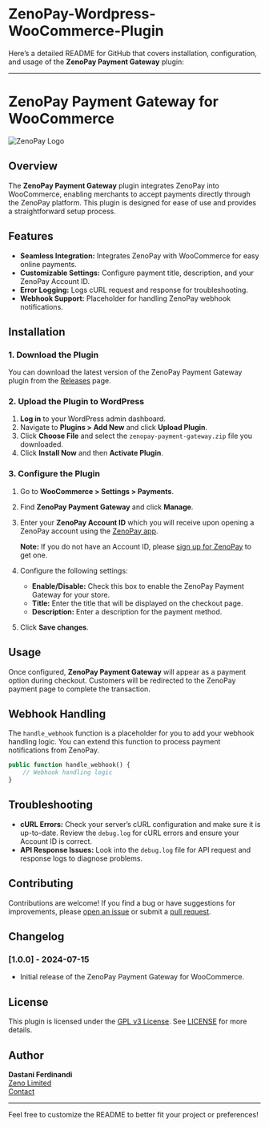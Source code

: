 # ZenoPay-Wordpress-WooCommerce-Plugin
Here’s a detailed README for GitHub that covers installation, configuration, and usage of the **ZenoPay Payment Gateway** plugin:

---

# ZenoPay Payment Gateway for WooCommerce

![ZenoPay Logo](https://www.zeno.africa/assets/zenopay-logo.png)

## Overview

The **ZenoPay Payment Gateway** plugin integrates ZenoPay into WooCommerce, enabling merchants to accept payments directly through the ZenoPay platform. This plugin is designed for ease of use and provides a straightforward setup process.

## Features

- **Seamless Integration:** Integrates ZenoPay with WooCommerce for easy online payments.
- **Customizable Settings:** Configure payment title, description, and your ZenoPay Account ID.
- **Error Logging:** Logs cURL request and response for troubleshooting.
- **Webhook Support:** Placeholder for handling ZenoPay webhook notifications.

## Installation

### 1. Download the Plugin

You can download the latest version of the ZenoPay Payment Gateway plugin from the [Releases](https://github.com/zenoltd/zenopay-woocommerce/releases) page.

### 2. Upload the Plugin to WordPress

1. **Log in** to your WordPress admin dashboard.
2. Navigate to **Plugins > Add New** and click **Upload Plugin**.
3. Click **Choose File** and select the `zenopay-payment-gateway.zip` file you downloaded.
4. Click **Install Now** and then **Activate Plugin**.

### 3. Configure the Plugin

1. Go to **WooCommerce > Settings > Payments**.
2. Find **ZenoPay Payment Gateway** and click **Manage**.
3. Enter your **ZenoPay Account ID** which you will receive upon opening a ZenoPay account using the [ZenoPay app](https://www.zeno.africa). 

   **Note:** If you do not have an Account ID, please [sign up for ZenoPay](https://www.zeno.africa) to get one.

4. Configure the following settings:
   - **Enable/Disable:** Check this box to enable the ZenoPay Payment Gateway for your store.
   - **Title:** Enter the title that will be displayed on the checkout page.
   - **Description:** Enter a description for the payment method.

5. Click **Save changes**.

## Usage

Once configured, **ZenoPay Payment Gateway** will appear as a payment option during checkout. Customers will be redirected to the ZenoPay payment page to complete the transaction.

## Webhook Handling

The `handle_webhook` function is a placeholder for you to add your webhook handling logic. You can extend this function to process payment notifications from ZenoPay.

```php
public function handle_webhook() {
    // Webhook handling logic
}
```

## Troubleshooting

- **cURL Errors:** Check your server’s cURL configuration and make sure it is up-to-date. Review the `debug.log` for cURL errors and ensure your Account ID is correct.
- **API Response Issues:** Look into the `debug.log` file for API request and response logs to diagnose problems.

## Contributing

Contributions are welcome! If you find a bug or have suggestions for improvements, please [open an issue](https://github.com/zenoltd/zenopay-woocommerce/issues) or submit a [pull request](https://github.com/zenoltd/zenopay-woocommerce/pulls).

## Changelog

### [1.0.0] - 2024-07-15
- Initial release of the ZenoPay Payment Gateway for WooCommerce.

## License

This plugin is licensed under the [GPL v3 License](https://opensource.org/licenses/GPL-3.0). See [LICENSE](LICENSE) for more details.

## Author

**Dastani Ferdinandi**  
[Zeno Limited](https://www.zeno.africa)  
[Contact](https://www.zeno.africa/support)

---

Feel free to customize the README to better fit your project or preferences!